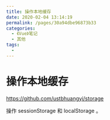 ```yaml
---
title: 操作本地缓存
date: 2020-02-04 13:14:19
permalink: /pages/30a94dbe96873b33
categories: 
  - 《Vue》笔记
  - 其他
tags: 
  - 
---
```

# 操作本地缓存

<https://github.com/ustbhuangyi/storage>

操作 sessionStorage 和 localStorage 。



